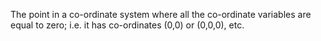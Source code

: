 The point in a co-ordinate system where all the co-ordinate variables
are equal to zero; i.e. it has co-ordinates (0,0) or (0,0,0), etc.
